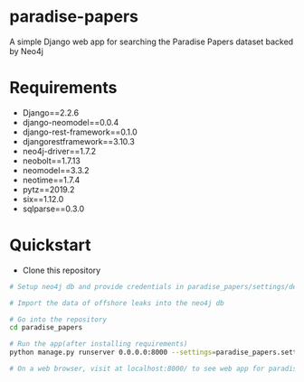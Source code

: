 # paradise-papers
A simple Django web app for searching the Paradise Papers dataset backed by Neo4j

# Requirements

- Django==2.2.6
- django-neomodel==0.0.4
- django-rest-framework==0.1.0
- djangorestframework==3.10.3
- neo4j-driver==1.7.2
- neobolt==1.7.13
- neomodel==3.3.2
- neotime==1.7.4
- pytz==2019.2
- six==1.12.0
- sqlparse==0.3.0


# Quickstart


- Clone this repository

``` bash
# Setup neo4j db and provide credentials in paradise_papers/settings/dev.py file

# Import the data of offshore leaks into the neo4j db

# Go into the repository
cd paradise_papers

# Run the app(after installing requirements)
python manage.py runserver 0.0.0.0:8000 --settings=paradise_papers.settings.dev

# On a web browser, visit at localhost:8000/ to see web app for paradise paper search in action
```


